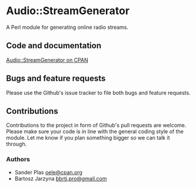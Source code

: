# Audio::StreamGenerator
A Perl module for generating online radio streams.

## Code and documentation
[Audio::StreamGenerator on CPAN](https://metacpan.org/dist/Audio-StreamGenerator)

## Bugs and feature requests
Please use the Github's issue tracker to file both bugs and feature requests.

## Contributions
Contributions to the project in form of Github's pull requests are
welcome. Please make sure your code is in line with the general
coding style of the module. Let me know if you plan something
bigger so we can talk it through.

### Authors
- Sander Plas <oele@cpan.org>
- Bartosz Jarzyna <bbrtj.pro@gmail.com>
